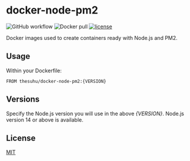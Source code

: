 # docker-node-pm2

![GitHub workflow](https://github.com/thesuhu/docker-node-pm2/actions/workflows/docker-image.yml/badge.svg) ![Docker pull](https://img.shields.io/docker/pulls/thesuhu/docker-node-pm2) [![license](https://img.shields.io/github/license/thesuhu/docker-node-pm2)](https://github.com/thesuhu/docker-node-pm2/blob/master/LICENSE)

Docker images used to create containers ready with Node.js and PM2.

## Usage

Within your Dockerfile:

```
FROM thesuhu/docker-node-pm2:{VERSION}
```

## Versions

Specify the Node.js version you will use in the above *{VERSION}*. Node.js version 14 or above is available.

## License

[MIT](https://github.com/thesuhu/docker-node-pm2/blob/master/LICENSE)
